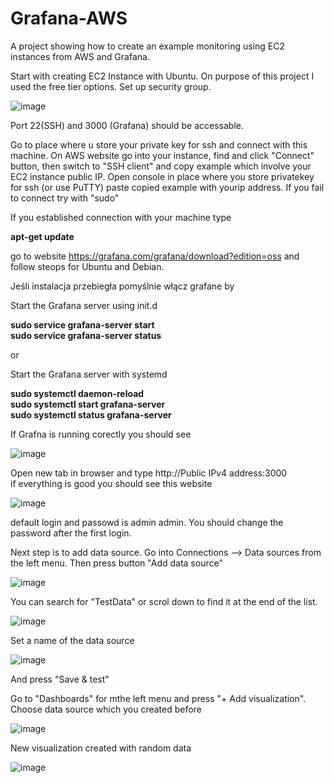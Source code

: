 # Grafana-AWS
A project showing how to create an example monitoring using EC2 instances from AWS and Grafana.

Start with creating EC2 Instance with Ubuntu. On purpose of this project I used the free tier options.
Set up security group.

![image](https://github.com/jeti20/Grafana-AWS/assets/61649661/f3f5e9dc-e624-4ba5-bdd7-7c2b95ed84e3)

 Port 22(SSH) and 3000 (Grafana) should be accessable.

Go to place where u store your private key for ssh and connect with this machine. On AWS website go into your instance, find and click "Connect" button, then switch to "SSH client"
and copy example which involve your EC2 instance public IP. Open console in place where you store privatekey for ssh (or use PuTTY) paste copied example with yourip address. If you fail to connect try with "sudo"

If you established connection with your machine type

**apt-get update**

go to website https://grafana.com/grafana/download?edition=oss and follow steops for Ubuntu and Debian.

Jeśli instalacja przebiegła pomyślnie włącz grafane by

Start the Grafana server using init.d

**sudo service grafana-server start**
 <br> **sudo service grafana-server status**

or 

Start the Grafana server with systemd

**sudo systemctl daemon-reload
 <br>sudo systemctl start grafana-server
 <br>sudo systemctl status grafana-server**

If Grafna is running corectly you should see 

![image](https://github.com/jeti20/Grafana-AWS/assets/61649661/62a73e00-d174-4560-8271-03638a227131)

Open new tab in browser and type http://Public IPv4 address:3000
 <br> if everything is good you should see this website

![image](https://github.com/jeti20/Grafana-AWS/assets/61649661/9662f361-58ee-4580-8449-cc2192cca660)

default login and passowd is admin admin. You should change the password after the first login.

Next step is to add data source. Go into Connections --> Data sources from the left menu. Then press button "Add data source" 

![image](https://github.com/jeti20/Grafana-AWS/assets/61649661/41f5c6be-ee20-4f88-9b89-03f8c38e187a)

You can search for "TestData" or scrol down to find it at the end of the list.

![image](https://github.com/jeti20/Grafana-AWS/assets/61649661/ed4bed7f-0e55-4a71-ab4c-84b4ab87b92b)


Set a name of the data source

![image](https://github.com/jeti20/Grafana-AWS/assets/61649661/5b3cb860-40a7-4168-b939-ad3ea36012d1)

And press "Save & test"

Go to "Dashboards" for mthe left menu and press "+ Add visualization". Choose data source which you created before 

![image](https://github.com/jeti20/Grafana-AWS/assets/61649661/c005c673-4112-4834-90e9-777ce488b0ab)


New visualization created with random data

![image](https://github.com/jeti20/Grafana-AWS/assets/61649661/79049f84-5196-4cf2-88ed-a300483c7568)





